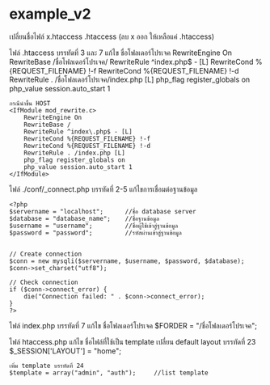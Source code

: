 # example_v2
เปลี่ยนชื่อไฟล์ x.htaccess .htaccess (ลบ x ออก ให้เหลือแค่ .htaccess)

ไฟล์ .htaccess บรรทัดที่ 3 และ 7 แก้ไข ชื่อโฟลเดอร์โปรเจค
	<IfModule mod_rewrite.c>
		RewriteEngine On
		RewriteBase /ชื่อโฟลเดอร์โปรเจค/
		RewriteRule ^index\.php$ - [L]
		RewriteCond %{REQUEST_FILENAME} !-f
		RewriteCond %{REQUEST_FILENAME} !-d
		RewriteRule . /ชื่อโฟลเดอร์โปรเจค/index.php [L]
		php_flag register_globals on
		php_value session.auto_start 1
	</IfModule>

	กรณีนำขึ้น HOST
	<IfModule mod_rewrite.c>
		RewriteEngine On
		RewriteBase /
		RewriteRule ^index\.php$ - [L]
		RewriteCond %{REQUEST_FILENAME} !-f
		RewriteCond %{REQUEST_FILENAME} !-d
		RewriteRule . /index.php [L]
		php_flag register_globals on
		php_value session.auto_start 1
	</IfModule>

ไฟล์ ./conf/_connect.php บรรทัดที่ 2-5 แก้ไขการเชื่อมต่อฐานข้อมูล
	
	<?php
	$servername = "localhost";		//ชื่อ database server 
	$database = "database_name";	//ชื่อฐานข้อมูล
	$username = "username";			//ชื่อผู้ใช้เข้าสู่ฐานข้อมูล
	$password = "password";			//รหัสผ่านเข้าสู่ฐานข้อมูล


	// Create connection
	$conn = new mysqli($servername, $username, $password, $database);
	$conn->set_charset("utf8");

	// Check connection
	if ($conn->connect_error) {
	    die("Connection failed: " . $conn->connect_error);
	} 
	?>

ไฟล์ index.php  บรรทัดที่ 7 แก้ไข ชื่อโฟลเดอร์โปรเจค
	$FORDER = "/ชื่อโฟลเดอร์โปรเจค";

ไฟล์ htaccess.php แก้ไข ชื่อไฟล์ที่ใช้เป็น template
	เปลี่ยน default layout บรรทัดที่ 23
	$_SESSION['LAYOUT'] = "home";

	เพิ่ม template บรรทัดที่ 24
	$template = array("admin", "auth");		//list template
